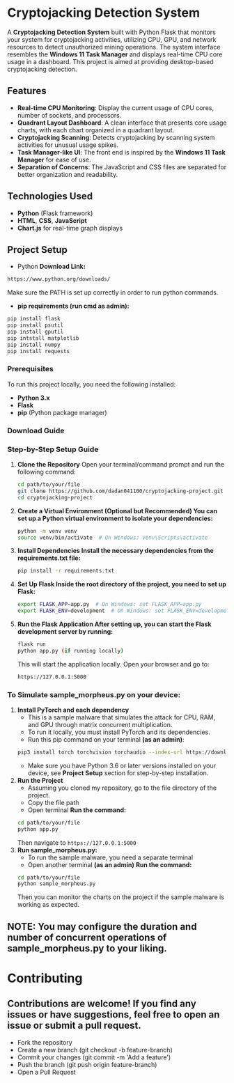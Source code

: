# Cryptojacking Detection System

A **Cryptojacking Detection System** built with Python Flask that monitors your system for cryptojacking activities, utilizing CPU, GPU, and network resources to detect unauthorized mining operations. The system interface resembles the **Windows 11 Task Manager** and displays real-time CPU core usage in a dashboard. This project is aimed at providing desktop-based cryptojacking detection.

## Features
- **Real-time CPU Monitoring**: Display the current usage of CPU cores, number of sockets, and processors.
- **Quadrant Layout Dashboard**: A clean interface that presents core usage charts, with each chart organized in a quadrant layout.
- **Cryptojacking Scanning**: Detects cryptojacking by scanning system activities for unusual usage spikes.
- **Task Manager-like UI**: The front end is inspired by the **Windows 11 Task Manager** for ease of use.
- **Separation of Concerns**: The JavaScript and CSS files are separated for better organization and readability.

## Technologies Used
- **Python** (Flask framework)
- **HTML**, **CSS**, **JavaScript** 
- **Chart.js** for real-time graph displays

## Project Setup
- Python
**Download Link:**
```bash
https://www.python.org/downloads/
```
Make sure the PATH is set up correctly in order to run python commands.
- **pip requirements (run cmd as admin):**
```bash
pip install flask
pip install psutil
pip install gputil
pip intstall matplotlib
pip install numpy
pip install requests
```

### Prerequisites
To run this project locally, you need the following installed:
- **Python 3.x**
- **Flask**
- **pip** (Python package manager)

### Download Guide


### Step-by-Step Setup Guide

1. **Clone the Repository**
   Open your terminal/command prompt and run the following command:
   ```bash
   cd path/to/your/file
   git clone https://github.com/dadan041100/cryptojacking-project.git
   cd cryptojacking-project
   ```
2. **Create a Virtual Environment (Optional but Recommended) You can set up a Python virtual environment to isolate your dependencies:**
   ```bash
   python -m venv venv
   source venv/bin/activate  # On Windows: venv\Scripts\activate
   ```
3. **Install Dependencies Install the necessary dependencies from the requirements.txt file:**
   ```bash
   pip install -r requirements.txt
   ```
4. **Set Up Flask Inside the root directory of the project, you need to set up Flask:**
   ```bash
   export FLASK_APP=app.py  # On Windows: set FLASK_APP=app.py
   export FLASK_ENV=development  # On Windows: set FLASK_ENV=development
   ```
5. **Run the Flask Application After setting up, you can start the Flask development server by running:**
   ```bash
   flask run
   python app.py (if running locally)
   ```
   This will start the application locally. Open your browser and go to:
   ```bash
   https://127.0.0.1:5000
   ```
### To Simulate sample_morpheus.py on your device: 
1. **Install PyTorch and each dependency**
   - This is a sample malware that simulates the attack for CPU, RAM, and GPU through matrix concurrent multiplication.
   - To run it locally, you must install PyTorch and its dependencies.
   - Run this pip command on your terminal **(as an admin)**:
   ```bash
   pip3 install torch torchvision torchaudio --index-url https://download.pytorch.org/whl/cu118
   ```
   - Make sure you have Python 3.6 or later versions installed on your device, see **Project Setup** section for step-by-step installation.
2. **Run the Project**
   - Assuming you cloned my repository, go to the file directory of the project.
   - Copy the file path
   - Open terminal
   **Run the command:**
   ```bash
   cd path/to/your/file
   python app.py
   ```
   Then navigate to ```https://127.0.0.1:5000```
3. **Run sample_morpheus.py:**
   - To run the sample malware, you need a separate terminal
   - Open another terminal **(as an admin)**
   **Run the command:**
   ```bash
   cd path/to/your/file
   python sample_morpheus.py
   ```
   Then you can monitor the charts on the project if the sample malware is working as expected.

## NOTE: You may configure the duration and number of concurrent operations of sample_morpheus.py to your liking. 

# Contributing
## Contributions are welcome! If you find any issues or have suggestions, feel free to open an issue or submit a pull request.

- Fork the repository
- Create a new branch (git checkout -b feature-branch)
- Commit your changes (git commit -m 'Add a feature')
- Push the branch (git push origin feature-branch)
- Open a Pull Request

   
